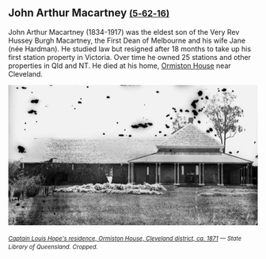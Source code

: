 ## John Arthur Macartney <small>[(5‑62‑16)](https://brisbane.discovereverafter.com/profile/31968524 "Go to Memorial Information" )</small>

John Arthur Macartney (1834-1917) was the eldest son of the Very Rev Hussey Burgh Macartney, the First Dean of Melbourne and his wife Jane (née Hardman). He studied law but resigned after 18 months to take up his first station property in Victoria. Over time he owned 25 stations and other properties in Qld and NT. He died at his home, [Ormiston House](https://ormistonhouse.org.au/the-house/) near Cleveland.

![Captain Louis Hope's residence, Ormiston House, Cleveland district, ca. 1871](../assets/ormiston-house.jpg) 

*<small>[Captain Louis Hope's residence, Ormiston House, Cleveland district, ca. 1871](http://onesearch.slq.qld.gov.au/permalink/f/1upgmng/slq_alma21249909850002061) — State Library of Queensland. Cropped. </small>*
